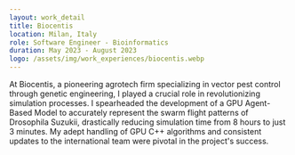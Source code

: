 ```yaml
---
layout: work_detail
title: Biocentis
location: Milan, Italy
role: Software Engineer - Bioinformatics
duration: May 2023 - August 2023
logo: /assets/img/work_experiences/biocentis.webp
---
```


At Biocentis, a pioneering agrotech firm specializing in vector pest control through genetic engineering, I played a crucial role in revolutionizing simulation processes. I spearheaded the development of a GPU Agent-Based Model to accurately represent the swarm flight patterns of Drosophila Suzukii, drastically reducing simulation time from 8 hours to just 3 minutes. My adept handling of GPU C++ algorithms and consistent updates to the international team were pivotal in the project's success.
